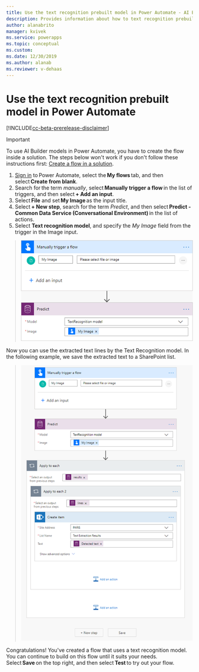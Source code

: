 ```yaml
---
title: Use the text recognition prebuilt model in Power Automate - AI Builder | Microsoft Docs
description: Provides information about how to text recognition prebuilt model in Power Automate 
author: alanabrito
manager: kvivek
ms.service: powerapps
ms.topic: conceptual
ms.custom: 
ms.date: 12/30/2019
ms.author: alanab
ms.reviewer: v-dehaas
---
```



# Use the text recognition prebuilt model in Power Automate

[!INCLUDE[cc-beta-prerelease-disclaimer](./includes/cc-beta-prerelease-disclaimer.md)]

> [!IMPORTANT]
 > To use AI Builder models in Power Automate, you have to create the flow inside a solution. The steps below won't work if you don't follow these instructions first: [Create a flow in a solution](/flow/create-flow-solution).

1. [Sign in](https://flow.microsoft.com/signin) to Power Automate, select the **My flows** tab, and then select **Create from blank**.
1. Search for the term *manually*, select **Manually trigger a flow** in the list of triggers, and then select **+ Add an input**.
1. Select **File** and set **My Image** as the input title.
1. Select **+ New step**, search for the term *Predict*, and then select **Predict - Common Data Service (Conversational Environment)** in the list of actions.
1. Select **Text recognition model**,  and specify the *My Image* field from the trigger in the Image input.

> ![Trigger text recognition flow](media/trigger-text-recognition.png "Trigger text recognition flow")

Now you can use the extracted text lines by the Text Recognition model. In the following example, we save the extracted text to a SharePoint list.

> ![Text recognition flow example](media/text-flow-example2.png "Text recognition flow example")

Congratulations! You've created a flow that uses a text recognition model. You can continue to build on this flow until it suits your needs. Select **Save** on the top right, and then select **Test** to try out your flow. 
